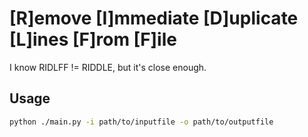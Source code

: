# [R]emove [I]mmediate [D]uplicate [L]ines [F]rom [F]ile

I know RIDLFF != RIDDLE, but it's close enough.

## Usage

```sh
python ./main.py -i path/to/inputfile -o path/to/outputfile
```
